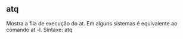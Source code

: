 ## atq
Mostra a fila de execução do at. Em alguns sistemas é equivalente ao
comando at -l.
Sintaxe: atq


